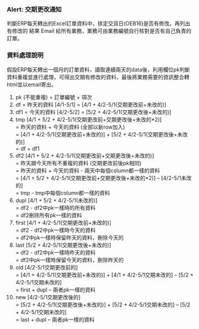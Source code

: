 ### Alert: 交期更改通知
判斷ERP每天轉出的Excel訂單資料中，排定交貨日(OEB16)是否有修改。再列出有修改的
結果 Email 給所有業務，業務可由業務編號自行核對是否有自己負責的
訂單。 <br>
### 資料處理說明
假設ERP每天轉出一個月的訂單資料，讀取連續兩天的data後，利用欄位pk判斷資料重複並進行處理，可得出交期有修改的資料，最後將業務需要的資訊整合轉html並以email寄出。<br>
1.	pk (不能重複) = 訂單編號 + 項次
2.	df = 昨天的資料 [4/1-5/1] = [4/1 + 4/2-5/1(交期更改前+未改的)]
3.	df1 = 今天的資料 [4/2-5/2] = [5/2 + 4/2-5/1(交期更改後+未改的)]
4.	tmp [4/1 + 5/2 + 4/2-5/1(交期更改前+交期更改後+未改的*2)]<br>
      = 昨天的資料 + 今天的資料 (全部以新row加入)<br>
      = [4/1 + 4/2-5/1(交期更改前+未改的)] + [5/2 + 4/2-5/1(交期更改後+未改的)]<br>
      = df + df1<br>
5.	df2 [4/1 + 5/2 + 4/2-5/1(交期更改前+交期更改後+未改的)]<br>
      = 昨天跟今天所有不重複的資料 (交期更改前後pk相同)<br>
      = 昨天的資料 + 今天的資料 - 兩天中每個column都一樣的資料<br>
      = [4/1 + 5/2 + 4/2-5/1(交期更改前+交期更改後+未改的*2)] – [4/2-5/1未改的]<br>
      = tmp - tmp中每個column都一樣的資料
6.	dupl [4/1 + 5/2 + 4/2-5/1(未改的)]<br>
      = df2 - df2中pk一樣時的所有資料<br>
      = df2刪除所有pk一樣的資料<br>
7.	first [4/1 + 4/2-5/1(交期更改前+未改的)]<br>
      = df2 - df2中pk一樣時今天的資料<br>
      = df2中pk一樣時保留昨天的資料，刪除今天的<br>
8.	last [5/2 + 4/2-5/1(交期更改後+未改的)]<br>
      = df2 - df2中pk一樣時昨天的資料<br>
      = df2中pk一樣時保留今天的資料，刪除昨天的
9.	old [4/2-5/1交期更改前的]<br>
      = [4/1 + 4/2-5/1(交期更改前+未改的)] + [4/1 + 4/2-5/1交期未改的] – [5/2 + 4/2-5/1交期未改的]<br>
      = first + dupl – 兩者pk一樣的資料<br>
10.	new [4/2-5/1交期更改後的]<br>
      = [5/2 + 4/2-5/1(交期更改後+未改的)] + [5/2 + 4/2-5/1交期未改的] – [5/2 + 4/2-5/1交期未改的]<br>
      = last + dupl – 兩者pk一樣的資料<br>
